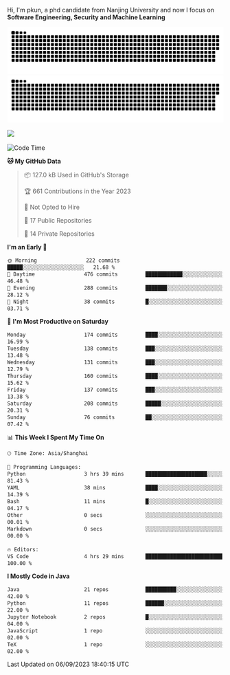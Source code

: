 Hi, I'm pkun, a phd candidate from Nanjing University and now I focus on **Software Engineering, Security and Machine Learning**

![GitHub Snake Light](https://github.com/pppppkun/pppppkun/blob/output/github-snake.svg#gh-light-mode-only)
![GitHub Snake dark](https://github.com/pppppkun/pppppkun/blob/output/github-snake-dark.svg#gh-dark-mode-only)

![](https://komarev.com/ghpvc/?username=pppppkun)
<!--START_SECTION:waka-->
![Code Time](http://img.shields.io/badge/Code%20Time-1%2C911%20hrs%2017%20mins-blue)

**🐱 My GitHub Data** 

> 📦 127.0 kB Used in GitHub's Storage 
 > 
> 🏆 661 Contributions in the Year 2023
 > 
> 🚫 Not Opted to Hire
 > 
> 📜 17 Public Repositories 
 > 
> 🔑 14 Private Repositories 
 > 
**I'm an Early 🐤** 

```text
🌞 Morning                222 commits         █████░░░░░░░░░░░░░░░░░░░░   21.68 % 
🌆 Daytime                476 commits         ████████████░░░░░░░░░░░░░   46.48 % 
🌃 Evening                288 commits         ███████░░░░░░░░░░░░░░░░░░   28.12 % 
🌙 Night                  38 commits          █░░░░░░░░░░░░░░░░░░░░░░░░   03.71 % 
```
📅 **I'm Most Productive on Saturday** 

```text
Monday                   174 commits         ████░░░░░░░░░░░░░░░░░░░░░   16.99 % 
Tuesday                  138 commits         ███░░░░░░░░░░░░░░░░░░░░░░   13.48 % 
Wednesday                131 commits         ███░░░░░░░░░░░░░░░░░░░░░░   12.79 % 
Thursday                 160 commits         ████░░░░░░░░░░░░░░░░░░░░░   15.62 % 
Friday                   137 commits         ███░░░░░░░░░░░░░░░░░░░░░░   13.38 % 
Saturday                 208 commits         █████░░░░░░░░░░░░░░░░░░░░   20.31 % 
Sunday                   76 commits          ██░░░░░░░░░░░░░░░░░░░░░░░   07.42 % 
```


📊 **This Week I Spent My Time On** 

```text
🕑︎ Time Zone: Asia/Shanghai

💬 Programming Languages: 
Python                   3 hrs 39 mins       ████████████████████░░░░░   81.43 % 
YAML                     38 mins             ████░░░░░░░░░░░░░░░░░░░░░   14.39 % 
Bash                     11 mins             █░░░░░░░░░░░░░░░░░░░░░░░░   04.17 % 
Other                    0 secs              ░░░░░░░░░░░░░░░░░░░░░░░░░   00.01 % 
Markdown                 0 secs              ░░░░░░░░░░░░░░░░░░░░░░░░░   00.00 % 

🔥 Editors: 
VS Code                  4 hrs 29 mins       █████████████████████████   100.00 % 
```

**I Mostly Code in Java** 

```text
Java                     21 repos            ██████████░░░░░░░░░░░░░░░   42.00 % 
Python                   11 repos            ██████░░░░░░░░░░░░░░░░░░░   22.00 % 
Jupyter Notebook         2 repos             █░░░░░░░░░░░░░░░░░░░░░░░░   04.00 % 
JavaScript               1 repo              ░░░░░░░░░░░░░░░░░░░░░░░░░   02.00 % 
TeX                      1 repo              ░░░░░░░░░░░░░░░░░░░░░░░░░   02.00 % 
```




 Last Updated on 06/09/2023 18:40:15 UTC
<!--END_SECTION:waka-->

